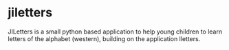 jiletters
=========

JILetters is a small python based application to help young children to learn letters of the alphabet (western), building on the application lletters. 
